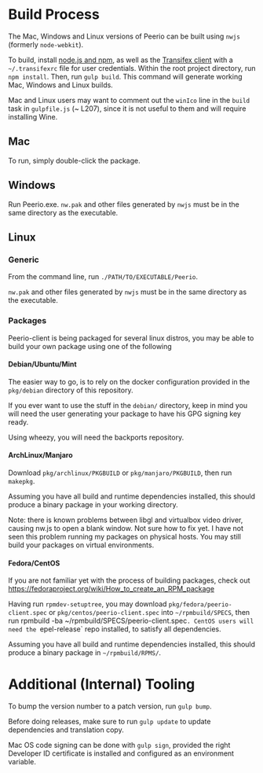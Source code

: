 # Build Process

The Mac, Windows and Linux versions of Peerio can be built using `nwjs` (formerly `node-webkit`). 

To build, install [node.js and npm](http://nodejs.org), as well as the [Transifex client](http://docs.transifex.com/client/setup/) with a `~/.transifexrc` file for user credentials. Within the root project directory, run `npm install`. Then, run `gulp build`. This command will generate working Mac, Windows and Linux builds. 

Mac and Linux users may want to comment out the `winIco` line in the `build` task in `gulpfile.js` (~ L207), since it is not useful to them and will require installing Wine.

## Mac

To run, simply double-click the package.

## Windows

Run Peerio.exe. `nw.pak` and other files generated by `nwjs` must be in the same directory as the executable. 

## Linux

### Generic

From the command line, run `./PATH/TO/EXECUTABLE/Peerio`.

`nw.pak` and other files generated by `nwjs` must be in the same directory as the executable. 

### Packages

Peerio-client is being packaged for several linux distros, you may be able to build your own package using one of the following

#### Debian/Ubuntu/Mint

The easier way to go, is to rely on the docker configuration provided in the `pkg/debian` directory of this repository.

If you ever want to use the stuff in the `debian/` directory, keep in mind you will need the user generating your package to have his GPG signing key ready.

Using wheezy, you will need the backports repository.

#### ArchLinux/Manjaro

Download `pkg/archlinux/PKGBUILD` or `pkg/manjaro/PKGBUILD`, then run `makepkg`.

Assuming you have all build and runtime dependencies installed, this should produce a binary package in your working directory.

Note: there is known problems between libgl and virtualbox video driver, causing nw.js to open a blank window. Not sure how to fix yet. I have not seen this problem running my packages on physical hosts. You may still build your packages on virtual environments.

#### Fedora/CentOS

If you are not familiar yet with the process of building packages, check out https://fedoraproject.org/wiki/How_to_create_an_RPM_package

Having run `rpmdev-setuptree`, you may download `pkg/fedora/peerio-client.spec` or `pkg/centos/peerio-client.spec` into `~/rpmbuild/SPECS`, then run rpmbuild -ba ~/rpmbuild/SPECS/peerio-client.spec`.
CentOS users will need the `epel-release` repo installed, to satisfy all dependencies.

Assuming you have all build and runtime dependencies installed, this should produce a binary package in `~/rpmbuild/RPMS/`.

# Additional (Internal) Tooling

To bump the version number to a patch version, run `gulp bump`.

Before doing releases, make sure to run `gulp update` to update dependencies and translation copy. 

Mac OS code signing can be done with `gulp sign`, provided the right Developer ID certificate is installed and configured as an environment variable. 
